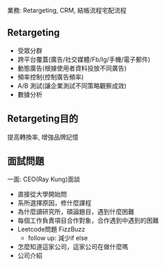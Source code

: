 業務: Retargeting, CRM,  結帳流程宅配流程
## Retargeting
* 受眾分群
* 跨平台覆蓋(廣告/社交媒體/Fb/Ig/手機/電子郵件)
* 動態廣告(根據使用者資料投放不同廣告)
* 頻率控制(控制廣告頻率)
* A/B 測試(讓企業測試不同策略觀察成效)
* 數據分析
## Retargeting目的
提高轉換率, 增強品牌記憶

## 面試問題
一面: CEO(Ray Kung)面談
* 直接從大學開始問
* 系所選擇原因，修什麼課程
* 為什麼讀研究所，碩論題目，遇到什麼困難
* 每個工作負責項目合作對象，合作遇到中遇到的困難
* Leetcode問題 FizzBuzz
	* follow up: 減少if else
* 怎麼知道這家公司，這家公司在做什麼嗎
* 公司介紹